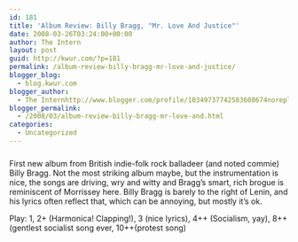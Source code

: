 ```yaml
---
id: 181
title: 'Album Review: Billy Bragg, "Mr. Love And Justice"'
date: 2008-03-26T03:24:00+00:00
author: The Intern
layout: post
guid: http://kwur.com/?p=181
permalink: /album-review-billy-bragg-mr-love-and-justice/
blogger_blog:
  - blog.kwur.com
blogger_author:
  - The Internhttp://www.blogger.com/profile/10349737742583608674noreply@blogger.com
blogger_permalink:
  - /2008/03/album-review-billy-bragg-mr-love-and.html
categories:
  - Uncategorized
---
```

<div class="pf-content">
  <p>
    <a onblur="try {parent.deselectBloggerImageGracefully();} catch(e) {}" href="http://www.kwur.com/blog/uploaded_images/1984-09-11-photo-796034.jpg"><img style="margin: 0px auto 10px; display: block; text-align: center; cursor: pointer;" src="http://www.kwur.com/blog/uploaded_images/1984-09-11-photo-796029.jpg" alt="" border="0" /></a>First new album from British indie-folk rock balladeer (and noted commie) Billy Bragg. Not the most striking album maybe, but the instrumentation is nice, the songs are driving, wry and witty and Bragg’s smart, rich brogue is reminiscent of Morrissey here. Billy Bragg is barely to the right of Lenin, and his lyrics often reflect that, which can be annoying, but mostly it’s ok.
  </p>
  
  <p>
    Play: 1, 2+ (Harmonica! Clapping!), 3 (nice lyrics), 4++ (Socialism, yay), 8++(gentlest socialist song ever, 10++(protest song)
  </p>
</div>